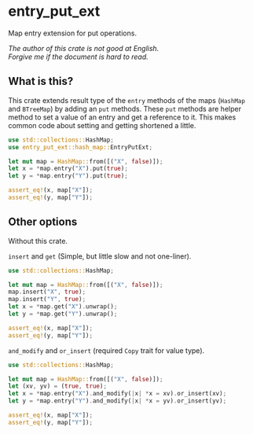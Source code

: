 entry_put_ext
===

Map entry extension for put operations.

*The author of this crate is not good at English.*  
*Forgive me if the document is hard to read.*

## What is this?
This crate extends result type of the `entry` methods of the maps (`HashMap`
and `BTreeMap`) by adding an `put` methods. These `put` methods are helper
method to set a value of an entry and get a reference to it. This makes
common code about setting and getting shortened a little.

```rust
use std::collections::HashMap;
use entry_put_ext::hash_map::EntryPutExt;

let mut map = HashMap::from([("X", false)]);
let x = *map.entry("X").put(true);
let y = *map.entry("Y").put(true);

assert_eq!(x, map["X"]);
assert_eq!(y, map["Y"]);
```

## Other options
Without this crate.

`insert` and `get` (Simple, but little slow and not one-liner).

```rust
use std::collections::HashMap;

let mut map = HashMap::from([("X", false)]);
map.insert("X", true);
map.insert("Y", true);
let x = *map.get("X").unwrap();
let y = *map.get("Y").unwrap();

assert_eq!(x, map["X"]);
assert_eq!(y, map["Y"]);
```

`and_modify` and `or_insert` (required `Copy` trait for value type).

```rust
use std::collections::HashMap;

let mut map = HashMap::from([("X", false)]);
let (xv, yv) = (true, true);
let x = *map.entry("X").and_modify(|x| *x = xv).or_insert(xv);
let y = *map.entry("Y").and_modify(|x| *x = yv).or_insert(yv);

assert_eq!(x, map["X"]);
assert_eq!(y, map["Y"]);
```

